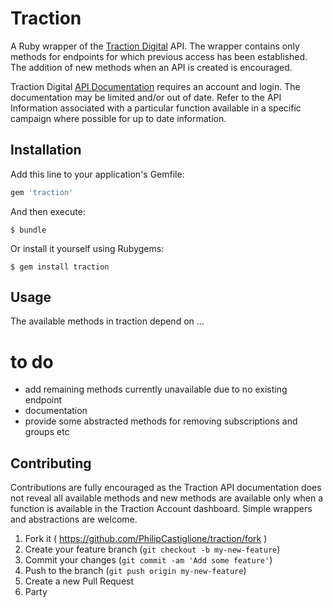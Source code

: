 # Traction

A Ruby wrapper of the <a href="https://tractiondigital.com/" target="_blank">Traction Digital</a> API. The wrapper contains only methods for endpoints for which previous access has been established. The addition of new methods when an API is created is encouraged.

Traction Digital <a href="https://int.tractionplatform.com/traction/help/int/webframe.html?Dynamic_API.html" target="_blank">API Documentation</a> requires an account and login. The documentation may be limited and/or out of date. Refer to the API Information associated with a particular function available in a specific campaign where possible for up to date information.

## Installation

Add this line to your application's Gemfile:

```ruby
gem 'traction'
```

And then execute:

    $ bundle

Or install it yourself using Rubygems:

    $ gem install traction

## Usage

The available methods in traction depend on ...


# to do
- add remaining methods currently unavailable due to no existing endpoint
- documentation
- provide some abstracted methods for removing subscriptions and groups etc

## Contributing

Contributions are fully encouraged as the Traction API documentation does not reveal all available methods and new methods are available only when a function is available in the Traction Account dashboard. Simple wrappers and abstractions are welcome.

1. Fork it ( https://github.com/PhilipCastiglione/traction/fork )
2. Create your feature branch (`git checkout -b my-new-feature`)
3. Commit your changes (`git commit -am 'Add some feature'`)
4. Push to the branch (`git push origin my-new-feature`)
5. Create a new Pull Request
6. Party
